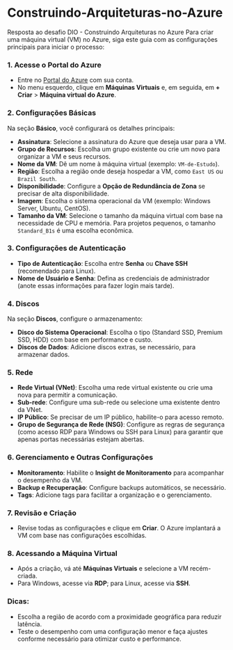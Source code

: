 # Construindo-Arquiteturas-no-Azure
Resposta ao desafio DIO - Construindo Arquiteturas no Azure
Para criar uma máquina virtual (VM) no Azure, siga este guia com as configurações principais para iniciar o processo:

### 1. **Acesse o Portal do Azure**
   - Entre no [Portal do Azure](https://portal.azure.com/) com sua conta.
   - No menu esquerdo, clique em **Máquinas Virtuais** e, em seguida, em **+ Criar** > **Máquina virtual do Azure**.

### 2. **Configurações Básicas**
   Na seção **Básico**, você configurará os detalhes principais:

   - **Assinatura**: Selecione a assinatura do Azure que deseja usar para a VM.
   - **Grupo de Recursos**: Escolha um grupo existente ou crie um novo para organizar a VM e seus recursos.
   - **Nome da VM**: Dê um nome à máquina virtual (exemplo: `VM-de-Estudo`).
   - **Região**: Escolha a região onde deseja hospedar a VM, como `East US` ou `Brazil South`.
   - **Disponibilidade**: Configure a **Opção de Redundância de Zona** se precisar de alta disponibilidade.
   - **Imagem**: Escolha o sistema operacional da VM (exemplo: Windows Server, Ubuntu, CentOS).
   - **Tamanho da VM**: Selecione o tamanho da máquina virtual com base na necessidade de CPU e memória. Para projetos pequenos, o tamanho `Standard_B1s` é uma escolha econômica.

### 3. **Configurações de Autenticação**
   - **Tipo de Autenticação**: Escolha entre **Senha** ou **Chave SSH** (recomendado para Linux).
   - **Nome de Usuário e Senha**: Defina as credenciais de administrador (anote essas informações para fazer login mais tarde).
   
### 4. **Discos**
   Na seção **Discos**, configure o armazenamento:
   - **Disco do Sistema Operacional**: Escolha o tipo (Standard SSD, Premium SSD, HDD) com base em performance e custo.
   - **Discos de Dados**: Adicione discos extras, se necessário, para armazenar dados.

### 5. **Rede**
   - **Rede Virtual (VNet)**: Escolha uma rede virtual existente ou crie uma nova para permitir a comunicação.
   - **Sub-rede**: Configure uma sub-rede ou selecione uma existente dentro da VNet.
   - **IP Público**: Se precisar de um IP público, habilite-o para acesso remoto.
   - **Grupo de Segurança de Rede (NSG)**: Configure as regras de segurança (como acesso RDP para Windows ou SSH para Linux) para garantir que apenas portas necessárias estejam abertas.

### 6. **Gerenciamento e Outras Configurações**
   - **Monitoramento**: Habilite o **Insight de Monitoramento** para acompanhar o desempenho da VM.
   - **Backup e Recuperação**: Configure backups automáticos, se necessário.
   - **Tags**: Adicione tags para facilitar a organização e o gerenciamento.

### 7. **Revisão e Criação**
   - Revise todas as configurações e clique em **Criar**. O Azure implantará a VM com base nas configurações escolhidas.

### 8. **Acessando a Máquina Virtual**
   - Após a criação, vá até **Máquinas Virtuais** e selecione a VM recém-criada.
   - Para Windows, acesse via **RDP**; para Linux, acesse via **SSH**.

### Dicas:
   - Escolha a região de acordo com a proximidade geográfica para reduzir latência.
   - Teste o desempenho com uma configuração menor e faça ajustes conforme necessário para otimizar custo e performance.
